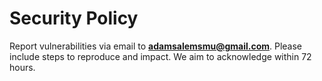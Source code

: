 # Security Policy

Report vulnerabilities via email to **adamsalemsmu@gmail.com**. Please include steps to reproduce and impact.
We aim to acknowledge within 72 hours.
